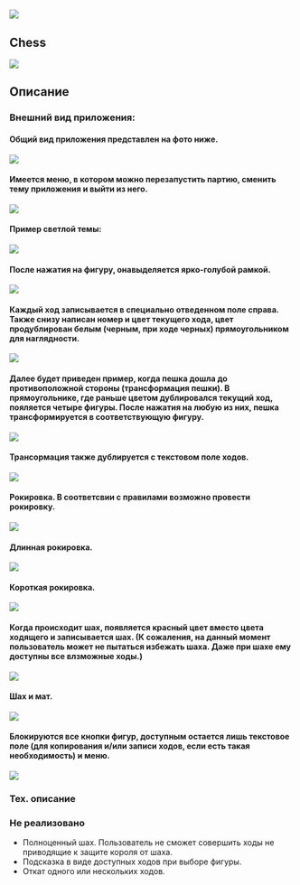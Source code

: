 # ![](https://github.com/bygorishe/bygorishe_test/blob/master/ChessPic/chessIcon.ico)

## Chess 
![](https://github.com/bygorishe/bygorishe_test/blob/master/ChessPic/demostration.gif)


## Описание

### Внешний вид приложения:
#### Общий вид приложения представлен на фото ниже.
![](https://github.com/bygorishe/bygorishe_test/blob/master/ChessPic/1.jpg)

#### Имеется меню, в котором можно перезапустить партию, сменить тему приложения и выйти из него.
![](https://github.com/bygorishe/bygorishe_test/blob/master/ChessPic/2.jpg)

#### Пример светлой темы:
![](https://github.com/bygorishe/bygorishe_test/blob/master/ChessPic/3.jpg)

#### После нажатия на фигуру, онавыделяется ярко-голубой рамкой.
![](https://github.com/bygorishe/bygorishe_test/blob/master/ChessPic/4.jpg)

#### Каждый ход записывается в специально отведенном поле справа. Также снизу написан номер и цвет текущего хода, цвет продублирован белым (черным, при ходе черных) прямоугольником для наглядности.
![](https://github.com/bygorishe/bygorishe_test/blob/master/ChessPic/5.jpg)

#### Далее будет приведен пример, когда пешка дошла до противоположной стороны (трансформация пешки). В прямоугольнике, где раньше цветом дублировался текущий ход, пояляется четыре фигуры. После нажатия на любую из них, пешка трансформируется в соответствующую фигуру.
![](https://github.com/bygorishe/bygorishe_test/blob/master/ChessPic/6.jpg)

#### Трансормация также дублируется с текстовом поле ходов.
![](https://github.com/bygorishe/bygorishe_test/blob/master/ChessPic/7.jpg)

#### Рокировка. В соответсвии с правилами возможно провести рокировку.
![](https://github.com/bygorishe/bygorishe_test/blob/master/ChessPic/11.jpg)

#### Длинная рокировка.
![](https://github.com/bygorishe/bygorishe_test/blob/master/ChessPic/12.jpg)

#### Короткая рокировка.
![](https://github.com/bygorishe/bygorishe_test/blob/master/ChessPic/13.jpg)

#### Когда происходит шах, появляется красный цвет вместо цвета ходящего и записывается шах. (К сожаления, на данный момент пользователь может не пытаться избежать шаха. Даже при шахе ему доступны все влзможные ходы.)
![](https://github.com/bygorishe/bygorishe_test/blob/master/ChessPic/8.jpg)

#### Шах и мат.
![](https://github.com/bygorishe/bygorishe_test/blob/master/ChessPic/9.jpg)

#### Блокируются все кнопки фигур, доступным остается лишь текстовое поле (для копирования и/или записи ходов, если есть такая необходимость) и меню.
![](https://github.com/bygorishe/bygorishe_test/blob/master/ChessPic/10.jpg)

### Тех. описание

### Не реализовано
- Полноценный шах. Пользователь не сможет совершить ходы не приводящие к защите короля от шаха.
- Подсказка в виде доступных ходов при выборе фигуры.
- Откат одного или нескольких ходов.
